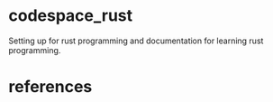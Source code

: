 # codespace_rust
Setting up for rust programming and documentation for learning rust programming.

# references

